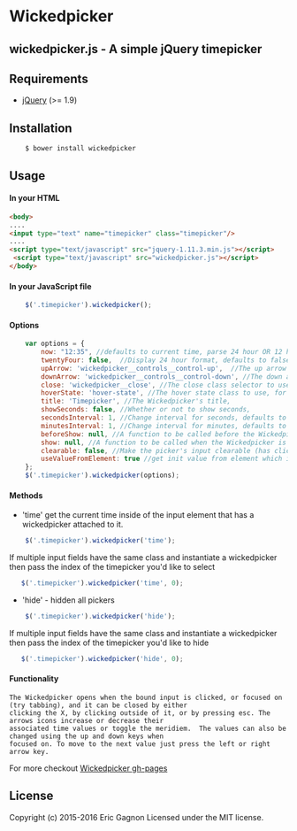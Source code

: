 # Wickedpicker

## wickedpicker.js - A simple jQuery timepicker

## Requirements

* [jQuery](http://jquery.com/download/) (>= 1.9)

## Installation
```shell
    $ bower install wickedpicker
```

## Usage

#### In your HTML
 ```html
 <body>
 ....
 <input type="text" name="timepicker" class="timepicker"/>
 ....
 <script type="text/javascript" src="jquery-1.11.3.min.js"></script>
  <script type="text/javascript" src="wickedpicker.js"></script>
 </body>
 ```

#### In your JavaScript file
 ```javascript
     $('.timepicker').wickedpicker();
 ```

#### Options
```javascript
    var options = {
        now: "12:35", //defaults to current time, parse 24 hour OR 12 hour format (seconds optional)
        twentyFour: false,  //Display 24 hour format, defaults to false
        upArrow: 'wickedpicker__controls__control-up',  //The up arrow class selector to use, for custom CSS
        downArrow: 'wickedpicker__controls__control-down', //The down arrow class selector to use, for custom CSS
        close: 'wickedpicker__close', //The close class selector to use, for custom CSS
        hoverState: 'hover-state', //The hover state class to use, for custom CSS
        title: 'Timepicker', //The Wickedpicker's title,
        showSeconds: false, //Whether or not to show seconds,
        secondsInterval: 1, //Change interval for seconds, defaults to 1,
        minutesInterval: 1, //Change interval for minutes, defaults to 1
        beforeShow: null, //A function to be called before the Wickedpicker is shown
        show: null, //A function to be called when the Wickedpicker is shown
        clearable: false, //Make the picker's input clearable (has clickable "x")
        useValueFromElement: true //get init value from element which is binding
    };
    $('.timepicker').wickedpicker(options);
```

#### Methods

- 'time' get the current time inside of the input element that has a wickedpicker attached to it.
```javascript
    $('.timepicker').wickedpicker('time');
```

  If multiple input fields have the same class and instantiate a wickedpicker then pass the index of the timepicker
  you'd like to select
 ```javascript
    $('.timepicker').wickedpicker('time', 0);
 ```
 
- 'hide' - hidden all pickers
```javascript
    $('.timepicker').wickedpicker('hide');
```
  
  If multiple input fields have the same class and instantiate a wickedpicker then pass the index of the timepicker
    you'd like to hide
   ```javascript
      $('.timepicker').wickedpicker('hide', 0);
   ```

#### Functionality
    The Wickedpicker opens when the bound input is clicked, or focused on (try tabbing), and it can be closed by either
    clicking the X, by clicking outside of it, or by pressing esc. The arrows icons increase or decrease their
    associated time values or toggle the meridiem.  The values can also be changed using the up and down keys when
    focused on. To move to the next value just press the left or right arrow key.

For more checkout
[Wickedpicker gh-pages](http://ericjgagnon.github.io/wickedpicker/)

## License

 Copyright (c) 2015-2016 Eric Gagnon Licensed under the MIT license.

